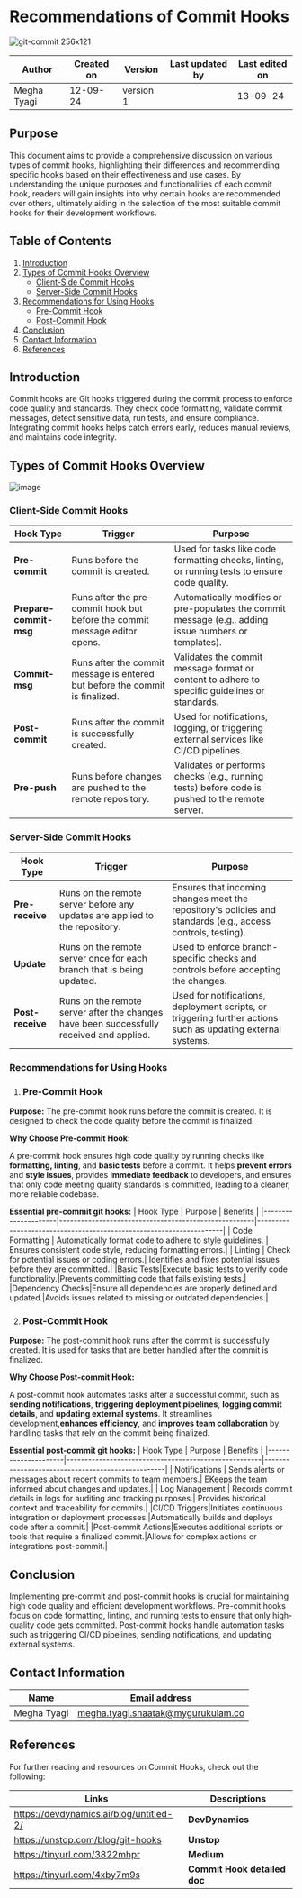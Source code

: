 # Recommendations of Commit Hooks 
![git-commit 256x121](https://github.com/user-attachments/assets/b492d131-d46d-471d-8ab2-32de5dea75f1)

  | Author        | Created on | Version | Last updated by | Last edited on |
  |-------------|---------|-------------|-------------|---------|
  | Megha Tyagi | 12-09-24 | version 1 |  | 13-09-24 |

## Purpose 
This document aims to provide a comprehensive discussion on various types of commit hooks, highlighting their differences and recommending specific hooks based on their effectiveness and use cases. By understanding the unique purposes and functionalities of each commit hook, readers will gain insights into why certain hooks are recommended over others, ultimately aiding in the selection of the most suitable commit hooks for their development workflows.

## Table of Contents

1. [Introduction](#introduction)
2. [Types of Commit Hooks Overview](#types-of-commit-hooks-overview)
   - [Client-Side Commit Hooks](#client-side-commit-hooks)
   - [Server-Side Commit Hooks](#server-side-commit-hooks)
3. [Recommendations for Using Hooks](#recommendations-for-using-hooks)
   - [Pre-Commit Hook](#pre-commit-hook)
   - [Post-Commit Hook](#post-commit-hooks)
4. [Conclusion](#conclusion)
5. [Contact Information](#contact-information)
6. [References](#references)
   
## Introduction
Commit hooks are Git hooks triggered during the commit process to enforce code quality and standards. They check code formatting, validate commit messages, detect sensitive data, run tests, and ensure compliance. Integrating commit hooks helps catch errors early, reduces manual reviews, and maintains code integrity.

## Types of Commit Hooks Overview
![image](https://github.com/user-attachments/assets/20d4f97c-a4bb-4757-bbb9-489032063cfe)

### Client-Side Commit Hooks

| Hook Type           | Trigger                                              | Purpose                                                            |
|---------------------|------------------------------------------------------|--------------------------------------------------------------------|
| **Pre-commit**      | Runs before the commit is created.                  | Used for tasks like code formatting checks, linting, or running tests to ensure code quality. |
| **Prepare-commit-msg** | Runs after the pre-commit hook but before the commit message editor opens. | Automatically modifies or pre-populates the commit message (e.g., adding issue numbers or templates). |
| **Commit-msg**      | Runs after the commit message is entered but before the commit is finalized. | Validates the commit message format or content to adhere to specific guidelines or standards. |
| **Post-commit**     | Runs after the commit is successfully created.      | Used for notifications, logging, or triggering external services like CI/CD pipelines. |
| **Pre-push**        | Runs before changes are pushed to the remote repository. | Validates or performs checks (e.g., running tests) before code is pushed to the remote server. |

### Server-Side Commit Hooks

| Hook Type           | Trigger                                              | Purpose                                                            |
|---------------------|------------------------------------------------------|--------------------------------------------------------------------|
| **Pre-receive**     | Runs on the remote server before any updates are applied to the repository. | Ensures that incoming changes meet the repository's policies and standards (e.g., access controls, testing). |
| **Update**          | Runs on the remote server once for each branch that is being updated. | Used to enforce branch-specific checks and controls before accepting the changes. |
| **Post-receive**    | Runs on the remote server after the changes have been successfully received and applied. | Used for notifications, deployment scripts, or triggering further actions such as updating external systems. |

### Recommendations for Using Hooks

1. ### Pre-Commit Hook

**Purpose:** The pre-commit hook runs before the commit is created. It is designed to check the code quality before the commit is finalized.

**Why Choose Pre-commit Hook:**

A pre-commit hook ensures high code quality by running checks like **formatting, linting**, and **basic tests** before a commit. It helps **prevent errors** and **style issues**, provides **immediate feedback** to developers, and ensures that only code meeting quality standards is committed, leading to a cleaner, more reliable codebase.

**Essential pre-commit git hooks:**
| Hook Type           | Purpose                                             | Benefits                                                            |
|---------------------|------------------------------------------------------|--------------------------------------------------------------------|
| Code Formatting     | Automatically format code to adhere to style guidelines. | Ensures consistent code style, reducing formatting errors.|
| Linting         | Check for potential issues or coding errors.| Identifies and fixes potential issues before they are committed.|
|Basic Tests|Execute basic tests to verify code functionality.|Prevents committing code that fails existing tests.|
|Dependency Checks|Ensure all dependencies are properly defined and updated.|Avoids issues related to missing or outdated dependencies.|


2. ### Post-Commit Hook

**Purpose:** The post-commit hook runs after the commit is successfully created. It is used for tasks that are better handled after the commit is finalized.

**Why Choose Post-commit Hook:**

A post-commit hook automates tasks after a successful commit, such as **sending notifications**, **triggering deployment pipelines**, **logging commit details**, and **updating external systems**. It streamlines development,**enhances efficiency**, and **improves team collaboration** by handling tasks that rely on the commit being finalized.

**Essential post-commit git hooks:**
| Hook Type           | Purpose                                             | Benefits                                                            |
|---------------------|------------------------------------------------------|--------------------------------------------------|
| Notifications     | Sends alerts or messages about recent commits to team members.| EKeeps the team informed about changes and updates.|
| Log Management        | Records commit details in logs for auditing and tracking purposes.| Provides historical context and traceability for commits.|
|CI/CD Triggers|Initiates continuous integration or deployment processes.|Automatically builds and deploys code after a commit.|
|Post-commit Actions|Executes additional scripts or tools that require a finalized commit.|Allows for complex actions or integrations post-commit.|

## Conclusion
Implementing pre-commit and post-commit hooks is crucial for maintaining high code quality and efficient development workflows. Pre-commit hooks focus on code formatting, linting, and running tests to ensure that only high-quality code gets committed. Post-commit hooks handle automation tasks such as triggering CI/CD pipelines, sending notifications, and updating external systems.

## Contact Information

| Name | Email address|
|------|---------------------|
| Megha Tyagi | megha.tyagi.snaatak@mygurukulam.co |

## References
For further reading and resources on Commit Hooks, check out the following:

| Links | Descriptions|
|------|---------------------|
|https://devdynamics.ai/blog/untitled-2/| **DevDynamics** |
|https://unstop.com/blog/git-hooks | **Unstop** |
|https://tinyurl.com/3822mhpr|**Medium**|
|https://tinyurl.com/4xby7m9s|**Commit Hook detailed doc**|


